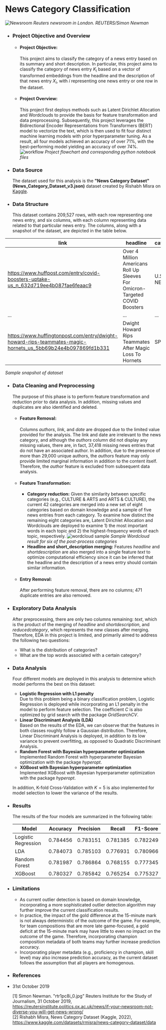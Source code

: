 # News Category Classification
![Newsroom](assets/newsroom.jpg)
*Reuters newsroom in London. REUTERS/Simon Newman*

- ### Project Objective and Overview
  - #### Project Objective:
    This project aims to classify the category of a news entry based on its summary and short description. In particular, this project aims to classify the category of news entry $K_i$ based on a vector of transformed embeddings from the headline and the description of that news entry $X_i$, with $i$ representing one news entry or one row in the dataset.
  - #### Project Overview:
    This project first deploys methods such as Latent Dirichlet Allocation and Wordclouds to provide the basis for feature transformation and data preprocessing. Subsequently, this project leverages the Bidirectional Encoder Representations from Transformers (BERT) model to vectorize the text, which is then used to fit four distinct machine learning models with prior hyperparameter tuning. As a result, all four models achieved an accuracy of over 71%, with the best-performing model yielding an accuracy of over 74%.
    ![workflow](assets/analysis_flowchart.png)
    *Project flowchart and corresponding python notebook files*
- ### Data Source
  The dataset used for this analysis is the **"News Category Dataset" (News_Category_Dataset_v3.json)** dataset created by Rishabh Misra on [Kaggle](https://www.kaggle.com/datasets/rmisra/news-category-dataset/data).

- ### Data Structure
  This dataset contains 209,527 rows, with each row representing one news entry, and six columns, with each column representing data related to that particular news entry. The columns, along with a snapshot of the dataset, are depicted in the table below.

| link                                                                                               | headline                                                                                           | category   | short_description                                                                                                                            | authors                | date       |
|----------------------------------------------------------------------------------------------------|---------------------------------------------------------------------------------------------------|------------|------------------------------------------------------------------------------------------------------------------------------------------------|------------------------|------------|
| https://www.huffpost.com/entry/covid-boosters-uptake-us_n_632d719ee4b087fae6feaac9                | Over 4 Million Americans Roll Up Sleeves For Omicron-Targeted COVID Boosters                       | U.S. NEWS  | Health experts said it is too early to predict whether demand would match up with the 171 million doses of the new boosters the U.S. ordered | Carla K. Johnson, AP  | 2022-09-23 |
| ... | ...                               | ...     | ...                                                                                   | ...     | ... |
| https://www.huffingtonpost.com/entry/dwight-howard-rips-teammates-magic-hornets_us_5bb69b24e4b097869fd1b331 | Dwight Howard Rips Teammates After Magic Loss To Hornets               | SPORTS  | The five-time all-star center tore into his teammates Friday night after Orlando ... | N/A   | 2012-01-28 |


  *Sample snapshot of dataset*

- ### Data Cleaning and Preprocessing
  The purpose of this phase is to perform feature transformation and reduction prior to data analysis. In addition, missing values and duplicates are also identified and deleted.

  - #### Feature Removal:
    Columns $authors$, $link$, and $date$ are dropped due to the limited value provided for the analysis. The link and date are irrelevant to the news category, and although the $authors$ column did not display any missing values, there are, in fact, 37,418 missing news entries that do not have an associated author. In addition, due to the presence of more than 29,000 unique authors, the $authors$ feature may only provide limited marginal information in addition to the content itself. Therefore, the $author$ feature is excluded from subsequent data analysis. 
  - #### Feature Transformation:
    - **Category reduction:** Given the similarity between specific categories (e.g., CULTURE & ARTS and ARTS & CULTURE), the current 42 categories are merged into a new set of eight categories based on domain knowledge and a sample of five news entries from each category. To examine how distinct the remaining eight categories are, Latent Dirichlet Allocation and Wordclouds are deployed to examine 1) the most important words in each topic and 2) the highest-frequency words of each topic, respectively. 
      ![wordcloud sample](assets/wordcloud_sample.png)
      *Sample Wordcloud result for six of the post-process categories*
    - **Headline and short_description merging:** Features $headline$ and $short description$ are also merged into a single feature $text$ to optimize computational efficiency since it can be inferred that the headline and the description of a news entry should contain similar information.
  - #### Entry Removal:
    After performing feature removal, there are no columns; 471 duplicate entries are also removed.
  

- ### Exploratory Data Analysis
  After preprocessing, there are only two columns remaining: $text$, which is the product of the merging of $headline$ and $short description$, and $reduced category$, which represents the new classes after merging. Therefore, EDA in this project is limited, and primarily aimed to address the following two questions:

  - What is the distribution of categories?
  - What are the top words associated with a certain category?

- ### Data Analysis
  Four different models are deployed in this analysis to determine which model performs the best on this dataset:
  - **Logistic Regression with L1 penalty** \
    Due to this problem being a binary classification problem, Logistic Regression is deployed while incorporating an L1 penalty in the model to perform feature selection. The coefficient $C$ is also optimized by grid search with the package *GridSearchCV*.
  - **Linear Discriminant Analysis (LDA)** \
    Based on the results of the EDA, we can observe that the features in both classes roughly follow a Gaussian distribution. Therefore, Linear Discriminant Analysis is deployed, in addition to its low variance to prevent overfitting, as opposed to Quadratic Discriminant Analysis.
  - **Random Forest with Bayesian hyperparameter optimization** \
    Implemented Random Forest with hyperparameter Bayesian optimization with the package *hyperopt*.
  - **XGBoost with Bayesian hyperparameter optimization** \
    Implemented XGBoost with Bayesian hyperparameter optimization with the package *hyperopt*.

  In addition, K-fold Cross-Validation with $K = 5$ is also implemented for model selection to lower the variance of the results.

- ### Results
  The results of the four models are summarized in the following table:

  |Model|Accuracy|Precision|Recall|F1-Score|
  |-----|--------|---------|------|--------|
  |Logistic Regression|0.784456|0.783151|0.781385|0.782249|
  |LDA|0.784073|0.785103|0.776931|0.780966|
  |Random Forest|0.781987|0.786864|0.768155|0.777345|
  |XGBoost|0.780327|0.785842|0.765254|0.775327|

- ### Limitations
  - As current outlier detection is based on domain knowledge, incorporating a more sophisticated outlier detection algorithm may further improve the current classification results.
  - In practice, the impact of the gold difference at the 15-minute mark is not always deterministic of the outcome of the game. For example, for team compositions that are more late game-focused, a gold deficit at the 15-minute mark may have little to even no impact on the outcome of the game. Therefore, incorporating champion composition metadata of both teams may further increase prediction accuracy.
  - Incorporating player metadata (e.g., proficiency in champion, skill level) may also increase prediction accuracy, as the current dataset follows the assumption that all players are homogenous. 

- ### References

- 31st October 2019

  [1] Simon Newman. "rtr1pc8i_0.jpg" Reuters Institute for the Study of Journalism, 31 October 2019, https://reutersinstitute.politics.ox.ac.uk/news/if-your-newsroom-not-diverse-you-will-get-news-wrong/ \
  [2] Rishabh Misra, News Category Dataset (Kaggle, 2022), https://www.kaggle.com/datasets/rmisra/news-category-dataset/data
